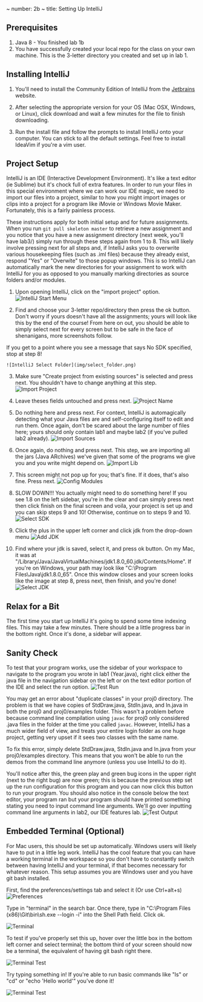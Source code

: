 ~ number: 2b
~ title: Setting Up IntelliJ

Prerequisites
----
1. Java 8 - You finished lab 1b
2. You have successfully created your local repo for the class on your own machine. This is the 3-letter directory you created and set up in lab 1.

Installing IntelliJ
----

1. You'll need to install the Community Edition of IntelliJ from the [Jetbrains](https://www.jetbrains.com/idea/download/) website.

2. After selecting the appropriate version for your OS (Mac OSX, Windows, or Linux), click download and wait a few minutes for the file to finish downloading.

3. Run the install file and follow the prompts to install IntelliJ onto your computer. You can stick to all the default settings. Feel free to install IdeaVim if you're a vim user.

Project Setup
----
IntelliJ is an IDE (Interactive Development Environment). It's like a text editor (ie Sublime) but it's chock full of extra features. In order to run your files in this special environment where we can work our IDE magic, we need to import our files into a project, similar to how you might import images or clips into a project for a program like iMovie or Windows Movie Maker. Fortunately, this is a fairly painless process.

These instructions apply for both initial setup and for future assignments. When you run `git pull skeleton master` to retrieve a new assignment and you notice that you have a new assignment directory (next week, you'll have lab3/) simply run through these steps again from 1 to 8. This will likely involve pressing next for all steps and, if IntelliJ asks you to overwrite various housekeeping files (such as .iml files) because they already exist, respond "Yes" or "Overwite" to those popup windows. This is so IntelliJ can automatically mark the new directories for your assignment to work with IntelliJ for you as opposed to you manually marking directories as source folders and/or modules.

1. Upon opening IntelliJ, click on the "import project" option.
	![IntelliJ Start Menu](img/intellij_start_menu.png)
	
2. Find and choose your 3-letter repo/directory then press the ok button. Don't worry if yours doesn't have all the assignments; yours will look like this by the end of the course! From here on out, you should be able to simply select next for every screen but to be safe in the face of shenanigans, more screenshots follow. 

<p class="redtext">If you get to a point where you see a message that says No SDK specified, stop at step 8!</p>

	![IntelliJ Select Folder](img/select_folder.png)
	
3. Make sure "Create project from existing sources" is selected and press next. You shouldn't have to change anything at this step.
	![Import Project](img/import_project1.png)
	
4. Leave theses fields untouched and press next.
	![Project Name](img/project_name.png)
	
5. Do nothing here and press next. For context, IntelliJ is automagically detecting what your Java files are and self-configuring itself to edit and run them. Once again, don't be scared about the large number of files here; yours should only contain lab1 and maybe lab2 (if you've pulled lab2 already).
	![Import Sources](img/import_sources.png)
	
6. Once again, do nothing and press next. This step, we are importing all the jars (Java ARchives) we've given that some of the programs we give you and you write might depend on.
	![Import Lib](img/import_lib.png)
	
7. This screen might not pop up for you; that's fine. If it does, that's also fine. Press next.
	![Config Modules](img/module_config.png)
	
8. SLOW DOWN!!! You actually might need to do something here! If you see 1.8 on the left sidebar, you're in the clear and can simply press next then click finish on the final screen and voila, your project is set up and you can skip steps 9 and 10! Otherwise, continue on to steps 9 and 10.
	![Select SDK](img/select_sdk.png)

9. Click the plus in the upper left corner and click jdk from the drop-down menu
	![Add JDK](img/add_jdk.png)

10. Find where your jdk is saved, select it, and press ok button. On my Mac, it was at "/Library/Java/JavaVirtualMachines/jdk1.8.0\_60.jdk/Contents/Home". If you're on Windows, your path may look like "C:\Program Files\Java\jdk1.8.0\_65". Once this window closes and your screen looks like the image at step 8, press next, then finish, and you're done!
	![Select JDK](img/select_jdk.png)

Relax for a Bit
----
The first time you start up IntelliJ it's going to spend some time indexing files. This may take a few minutes. There should be a little progress bar in the bottom right. Once it's done, a sidebar will appear.
	
Sanity Check
----
To test that your program works, use the sidebar of your workspace to navigate to the program you wrote in lab1 (Year.java), right click either the java file in the navigation sidebar on the left or on the text editor portion of the IDE and select the run option. 
	![Test Run](img/test_run.png)

You may get an error about "duplicate classes" in your proj0 directory. The problem is that we have copies of StdDraw.java, StdIn.java, and In.java in both the proj0 and proj0/examples folder. This wasn't a problem before because command line compilation using `javac` for proj0 only considered .java files in the folder at the time you called `javac`. However, IntelliJ has a much wider field of view, and treats your entire login folder as one huge project, getting very upset if it sees two classes with the same name.

To fix this error, simply delete StdDraw.java, StdIn.java and In.java from your proj0/examples directory. This means that you won't be able to run the demos from the command line anymore (unless you use IntelliJ to do it).

<!--To fix this error, open Settings/Preferences (under the File tab or the IntelliJ IDEA tab).  In the Settings/Preferences menu, on the left-side bar, go into Build,Execution,Deployment -> Compiler -> Excludes.  In the Excludes menu, add StdDraw.java, StdOut.java, In.java, and StdAudio.java from your proj0 directory, then hit OK.-->


You'll notice after this, the green play and green bug icons in the upper right (next to the right bug) are now green; this is because the previous step set up the run configuration for this program and you can now click this button to run your program. You should also notice in the console below the text editor, your program ran but your program should have printed something stating you need to input command line arguments. We'll go over inputting command line arguments in lab2, our IDE features lab.
	![Test Output](img/test_output.png)

Embedded Terminal (Optional)
----
For Mac users, this should be set up automatically. Windows users will likely have to put in a little leg work. IntelliJ has the cool feature that you can have a working terminal in the workspace so you don't have to constantly switch between having IntelliJ and your terminal, if that becomes necessary for whatever reason. This setup assumes you are Windows user and you have git bash installed.

First, find the preferences/settings tab and select it (Or use Ctrl+alt+s)
![Preferences](img/intellij_preferences.png)

Type in "terminal" in the search bar. Once there, type in "C:\Program Files (x86)\Git\bin\sh.exe --login -i" into the Shell Path field. Click ok.

![Terminal](img/terminal_settings_window.png)

To test if you've properly set this up, hover over the little box in the bottom left corner and select terminal; the bottom third of your screen should now be a terminal, the equivalent of having git bash right there.

![Terminal Test](img/select_terminal.png)

Try typing something in! If you're able to run basic commands like "ls" or "cd" or "echo 'Hello world'" you've done it!

![Terminal Test](img/terminal_test.png)	

